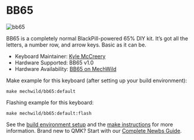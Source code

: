 # BB65

![bb65](https://i.imgur.com/0PrDjuSh.png)

BB65 is a completely normal BlackPill-powered 65% DIY kit. It’s got all the letters, a number row, and arrow keys. Basic as it can be.

* Keyboard Maintainer: [Kyle McCreery](https://github.com/kylemccreery)
* Hardware Supported: BB65 v1.0
* Hardware Availability: [BB65 on MechWild](https://mechwild.com/product/bb65/)

Make example for this keyboard (after setting up your build environment):

    make mechwild/bb65:default

Flashing example for this keyboard:

    make mechwild/bb65:default:flash

See the [build environment setup](https://docs.qmk.fm/#/getting_started_build_tools) and the [make instructions](https://docs.qmk.fm/#/getting_started_make_guide) for more information. Brand new to QMK? Start with our [Complete Newbs Guide](https://docs.qmk.fm/#/newbs).
